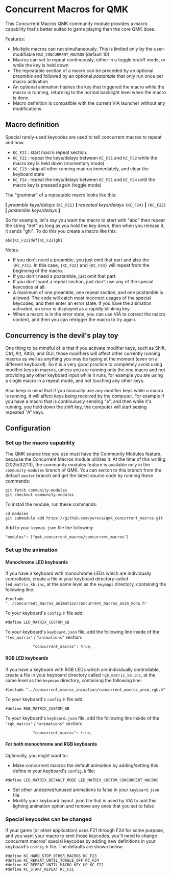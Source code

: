 # Concurrent Macros for QMK

This Concurrent Macros QMK community module provides a macro capability that's better suited to game playing than the core QMK does.

Features:
 * Multiple macros can run simultaneously.  This is limited only by the user-modifiable `MAX_CONCURRENT_MACROS` (default 10)
 * Macros can set to repeat continuously, either in a toggle on/off mode, or while the key is held down
 * The repeatable section of a macro can be preceded by an optional _preamble_ and followed by an optional _postamble_ that only run once per macro activation
 * An optional animation flashes the key that triggered the macro while the macro is running, returning to the normal backlight level when the macro is done
 * Macro definition is compatible with the current VIA launcher without any modifications

## Macro definition

Special rarely-used keycodes are used to tell concurrent macros to repeat and how.
 * `KC_F21` : start macro repeat section.
 * `KC_F22` : repeat the keys/delays between `KC_F21` and `KC_F22` while the macro key is held down (momentary mode)
 * `KC_F23` : stop all other running macros immediately, and clear the keyboard state
 * `KC_F24` : repeat the keys/delays between `KC_F21` and `KC_F24` until the macro key is pressed again (toggle mode)

The "grammar" of a repeatable macro looks like this:

__[__ *preamble keys/delays* `{KC_F21}` __]__ *repeated keys/delays* `{KC_F24}` __|__ `{KC_F22}`__[__ *postamble keys/delays* __]__

So for example, let's say you want the macro to start with "abc" then repeat the string "def" as long as you hold the key down, then when you release it, it sends "ghi".  To do this you create a macro like this:

`abc{KC_F21}def{KC_F22}ghi`

Notes:

 * If you don't need a preamble, you just omit that part and also the  `{KC_F21}`.  In this case, `{KC_F22}` and `{KC_F24}` will repeat from the beginning of the macro.
 * If you don't need a postamble, just omit that part.
 * If you don't want a repeat section, just don't use any of the special keycodes at all.
 * A maximum of one preamble, one repeat section, and one postamble is allowed.  The code will catch most incorrect usages of the special keycodes, and then enter an error state.  If you have the animation activated, an error is displayed as a rapidly blinking key.
 * When a macro is in the error state, you can use VIA to correct the macro content, and then you can retrigger the macro to try again.


## Concurrency is the devil's play toy

One thing to be mindful of is that if you activate modifier keys, such as Shift, Ctrl, Alt, AltGr, and GUI, those modifiers will affect other currently running macros as well as anything you may be typing at the moment (even on a different keyboard).  So it is a very good practice to completely avoid using modifier keys in macros, unless you are running only the one macro and not providing any other keyboard input while it runs, for example you are using a single macro in a repeat mode, and not touching any other keys.

Also keep in mind that if you manually use any modifier keys while a macro is running, it will affect keys being received by the computer.  For example if you have a macro that is continuously sending "a", and then while it's running, you hold down the shift key, the computer will start seeing repeated "A" keys.

## Configuration

### Set up the macro capability

The QMK source tree you use must have the Community Modules feature, because the Concurrent Macros module utilizes it.  At the time of this writing (2025/02/13), the community modules feature is available only in the `community-modules` branch of QMK.  You can switch to this branch from the default `master` branch and get the latest source code by running these commands:

```
git fetch community-modules
git checkout community-modules
```

To install the module, run these commands:

```
cd modules
git submodule add https://github.com/yeroca/qmk_concurrent_macros.git
```

Add to your `keynap.json` file the following:
```
"modules": ["qmk_concurrent_macros/concurrent_macros"]
```

### Set up the animation

#### Monochrome LED keyboards

If you have a keyboard with monochrome LEDs which are individually controllable, create a file in your keyboard directory called `led_matrix_kb.inc`, at the same level as the `keymaps` directory, containing the following line:

`#include "../concurrent_macros_animation/concurrent_macros_anim_mono.h"`

To your keyboard's `config.h` file add:

`#define LED_MATRIX_CUSTOM_KB`

To your keyboard's `keyboard.json` file, add the following line inside of the `"led_matrix"` / `"animations"` section:

`            "concurrent_macros": true,`

#### RGB LED keyboards

If you have a keyboard with RGB LEDs which are individually controllable, create a file in your keyboard directory called `rgb_matrix_kb.inc`, at the same level as the `keymaps` directory, containing the following line:

`#include "../concurrent_macros_animation/concurrent_macros_anim_rgb.h"`

To your keyboard's `config.h` file add:

`#define RGB_MATRIX_CUSTOM_KB`

To your keyboard's `keyboard.json` file, add the following line inside of the `"rgb_matrix"` / `"animations"` section:

`            "concurrent_macros": true,`

#### For both monochrome and RGB keyboards

Optionally, you might want to:

 * Make concurrent macros the default animation by adding/setting this define in your keyboard's `config.h` file:

```
#define LED_MATRIX_DEFAULT_MODE LED_MATRIX_CUSTOM_CONCURRENT_MACROS
```

 * Set other undesired/unused animations to false in your `keyboard.json` file
 * Modify your keyboard layout .json file that is used by VIA to add this lighting animation option and remove any ones that you set to false


### Special keycodes can be changed

If your game (or other application) uses F21 through F24 for some purpose, and you want your macro to emit those keycodes, you'll need to change concurrent macros' special keycodes by adding new definitions in your keyboard's `config.h` file.  The defaults are shown below:
```
#define KC_HARD_STOP_OTHER_MACROS KC_F23
#define KC_REPEAT_UNTIL_TOGGLE_OFF KC_F24
#define KC_REPEAT_UNTIL_MACRO_KEY_UP KC_F22
#define KC_START_REPEAT KC_F21
```


